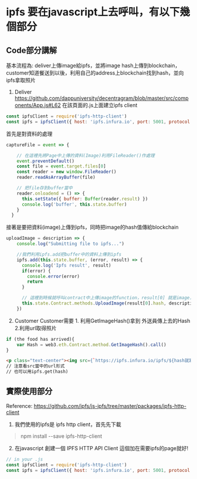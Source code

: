 # ipfs 要在javascript上去呼叫，有以下幾個部分
## Code部分講解
基本流程為: deliver上傳image給ipfs，並將image hash上傳到blockchain，customer知道餐送到以後，利用自己的address上blockchain找到hash，並向ipfs拿取照片
1. Deliver
https://github.com/dappuniversity/decentragram/blob/master/src/components/App.js#L62
在該頁面的.js上面建立ipfs client
``` javascript
const ipfsClient = require('ipfs-http-client')
const ipfs = ipfsClient({ host: 'ipfs.infura.io', port: 5001, protocol: 'https' }) // 連線到這個ipfs node
```
首先是對資料的處理
``` javascript
captureFile = event => {

    // 在這裡先將Page中上傳的資料(Image)利用FileReader()作處理
    event.preventDefault()
    const file = event.target.files[0]
    const reader = new window.FileReader()
    reader.readAsArrayBuffer(file)

    // 把file存到buffer當中
    reader.onloadend = () => {
      this.setState({ buffer: Buffer(reader.result) })
      console.log('buffer', this.state.buffer)
    }
  }
```
接著是要把資料(image)上傳到ipfs，同時把image的hash值傳給blockchain
``` javascript
uploadImage = description => {
    console.log("Submitting file to ipfs...")

    //我們利用ipfs.add把buffer中的資料上傳到ipfs
    ipfs.add(this.state.buffer, (error, result) => {
      console.log('Ipfs result', result)
      if(error) {
        console.error(error)
        return
      }

      // 這裡到時候就呼叫contract中上傳image的function，result[0] 就是image，description是關於這張照片的論述，沒有的話就傳空字串
      this.state.Contract.methods.UploadImage(result[0].hash, description).send({ from: this.state.account })
    })
```
2. Customer
Customer需要 1. 利用GetImageHash()拿到 外送員傳上去的Hash 2.利用url取得照片
```javascript
if (the food has arrived){
    var Hash = web3.eth.Contract.method.GetImageHash().call()
}
```
``` HTML
<p class="text-center"><img src={`https://ipfs.infura.io/ipfs/${hash就寫在這邊的啦}`} /></p>
// 注意看src當中的url形式
// 也可以用ipfs.get(hash)
```
## 實際使用部分
Reference: https://github.com/ipfs/js-ipfs/tree/master/packages/ipfs-http-client
1. 我們使用的ipfs是 ipfs http client，首先先下載
> npm install --save ipfs-http-client
2. 在javascript 創建一個 IPFS HTTP API Client
這個加在需要ipfs的page就好!
```javascript
// in your .js
const ipfsClient = require('ipfs-http-client')
const ipfs = ipfsClient({ host: 'ipfs.infura.io', port: 5001, protocol: 'https' }) // Connect to this api address
```
